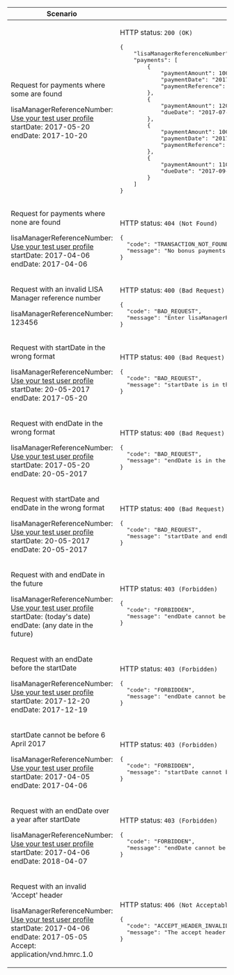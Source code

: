 <table>
    <col width="40%">
    <col width="60%">
    <thead>
        <tr>
            <th>Scenario</th>
            <th>Response</th>
        </tr>
    </thead>
    <tbody>
        <tr>
            <td>
                <p>Request for payments where some are found</p>
                <p class="code--block">
                    lisaManagerReferenceNumber: <a href="#testing">Use your test user profile</a><br>
                    startDate: 2017-05-20<br>
                    endDate: 2017-10-20
                </p>
            </td>
            <td><p>HTTP status: <code class="code--slim">200 (OK)</code></p>
<pre class="code--block">
{
    "lisaManagerReferenceNumber": "Z123456",
    "payments": [
        {
            "paymentAmount": 10000,
            "paymentDate": "2017-06-01",
            "paymentReference": "1040000872"
        },
        {
            "paymentAmount": 12000,
            "dueDate": "2017-07-04"
        },
        {
            "paymentAmount": 1000,
            "paymentDate": "2017-08-04",
            "paymentReference": "1040000985"
        },
        {
            "paymentAmount": 1100,
            "dueDate": "2017-09-04"
        }
    ]
}
</pre>
            </td>
        </tr>
        <tr>
            <td>
                <p>Request for payments where none are found</p>
                <p class="code--block">
                    lisaManagerReferenceNumber: <a href="#testing">Use your test user profile</a><br>
                    startDate: 2017-04-06<br>
                    endDate: 2017-04-06
                </p>
            </td>
            <td><p>HTTP status: <code class="code--slim">404 (Not Found)</code></p>
<pre class="code--block">
{
  "code": "TRANSACTION_NOT_FOUND",
  "message": "No bonus payments have been made for this date range"
}
</pre>
            </td>
        </tr>
        <tr>
            <td>
                <p>Request with an invalid LISA Manager reference number</p>
                <p class="code--block">
                    lisaManagerReferenceNumber: 123456<br>
                </p>
            </td>
            <td><p>HTTP status: <code class="code--slim">400 (Bad Request)</code></p>
<pre class="code--block">
{
  "code": "BAD_REQUEST",
  "message": "Enter lisaManagerReferenceNumber in the correct format, like Z1234"
}
</pre>
            </td>
        </tr>
        <tr>
            <td>
                <p>Request with startDate in the wrong format</p>
                <p class="code--block">
                    lisaManagerReferenceNumber: <a href="#testing">Use your test user profile</a><br>
                    startDate: 20-05-2017<br>
                    endDate: 2017-05-20
                </p>
            </td>
            <td><p>HTTP status: <code class="code--slim">400 (Bad Request)</code></p>
<pre class="code--block">
{
  "code": "BAD_REQUEST",
  "message": "startDate is in the wrong format"
}
</pre>
            </td>
        </tr>
        <tr>
            <td>
                <p>Request with endDate in the wrong format</p>
                <p class="code--block">
                    lisaManagerReferenceNumber: <a href="#testing">Use your test user profile</a><br>
                    startDate: 2017-05-20<br>
                    endDate: 20-05-2017
                </p>
            </td>
            <td><p>HTTP status: <code class="code--slim">400 (Bad Request)</code></p>
<pre class="code--block">
{
  "code": "BAD_REQUEST",
  "message": "endDate is in the wrong format"
}
</pre>
            </td>
        </tr>
        <tr>
            <td>
                <p>Request with startDate and endDate in the wrong format</p>
                <p class="code--block">
                    lisaManagerReferenceNumber: <a href="#testing">Use your test user profile</a><br>
                    startDate: 20-05-2017<br>
                    endDate: 20-05-2017
                </p>
            </td>
            <td><p>HTTP status: <code class="code--slim">400 (Bad Request)</code></p>
<pre class="code--block">
{
  "code": "BAD_REQUEST",
  "message": "startDate and endDate are in the wrong format"
}
</pre>
            </td>
        </tr>
        <tr>
            <td>
                <p>Request with and endDate in the future</p>
                <p class="code--block">
                    lisaManagerReferenceNumber: <a href="#testing">Use your test user profile</a><br>
                    startDate: (today's date)<br>
                    endDate: (any date in the future)
                </p>
            </td>
            <td><p>HTTP status: <code class="code--slim">403 (Forbidden)</code></p>
<pre class="code--block">
{
  "code": "FORBIDDEN",
  "message": "endDate cannot be in the future"
}
</pre>
            </td>
        </tr>
        <tr>
            <td>
                <p>Request with an endDate before the startDate</p>
                <p class="code--block">
                    lisaManagerReferenceNumber: <a href="#testing">Use your test user profile</a><br>
                    startDate: 2017-12-20<br>
                    endDate: 2017-12-19
                </p>
            </td>
            <td><p>HTTP status: <code class="code--slim">403 (Forbidden)</code></p>
<pre class="code--block">
{
  "code": "FORBIDDEN",
  "message": "endDate cannot be before startDate"
}
</pre>
            </td>
        </tr>
        <tr>
            <td>
                <p>startDate cannot be before 6 April 2017</p>
                <p class="code--block">
                    lisaManagerReferenceNumber: <a href="#testing">Use your test user profile</a><br>
                    startDate: 2017-04-05<br>
                    endDate: 2017-04-06
                </p>
            </td>
            <td><p>HTTP status: <code class="code--slim">403 (Forbidden)</code></p>
<pre class="code--block">
{
  "code": "FORBIDDEN",
  "message": "startDate cannot be before 6 April 2017"
}
</pre>
            </td>
        </tr>
        <tr>
            <td>
                <p>Request with an endDate over a year after startDate</p>
                <p class="code--block">
                    lisaManagerReferenceNumber: <a href="#testing">Use your test user profile</a><br>
                    startDate: 2017-04-06<br>
                    endDate: 2018-04-07
                </p>
            </td>
            <td><p>HTTP status: <code class="code--slim">403 (Forbidden)</code></p>
<pre class="code--block">
{
  "code": "FORBIDDEN",
  "message": "endDate cannot be more than a year after startDate"
}
</pre>
            </td>
        </tr>
        <tr>
            <td>
                <p>Request with an invalid 'Accept' header</p>
                <p class="code--block">
                    lisaManagerReferenceNumber: <a href="#testing">Use your test user profile</a><br>
                    startDate: 2017-04-06<br>
                    endDate: 2017-05-05
                    <br>
                    Accept: application/vnd.hmrc.1.0
                </p>
            </td>
            <td><p>HTTP status: <code class="code--slim">406 (Not Acceptable)</code></p>
<pre class="code--block">
{
  "code": "ACCEPT_HEADER_INVALID",
  "message": "The accept header is missing or invalid"
}
</pre>
            </td>
        </tr>
    </tbody>
</table>